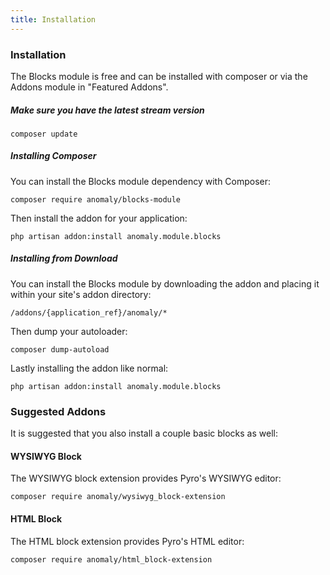 ```yaml
---
title: Installation 
---
```


### Installation

The Blocks module is free and can be installed with composer or via the Addons module in "Featured Addons".

##### Make sure you have the latest stream version

    composer update

##### Installing Composer

You can install the Blocks module dependency with Composer:

    composer require anomaly/blocks-module

Then install the addon for your application:

    php artisan addon:install anomaly.module.blocks

##### Installing from Download

You can install the Blocks module by downloading the addon and placing it within your site's addon directory:

    /addons/{application_ref}/anomaly/*

Then dump your autoloader:

    composer dump-autoload

Lastly installing the addon like normal:

    php artisan addon:install anomaly.module.blocks

### Suggested Addons

It is suggested that you also install a couple basic blocks as well:

#### WYSIWYG Block

The WYSIWYG block extension provides Pyro's WYSIWYG editor:

    composer require anomaly/wysiwyg_block-extension

#### HTML Block

The HTML block extension provides Pyro's HTML editor:

    composer require anomaly/html_block-extension
